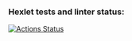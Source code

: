 ### Hexlet tests and linter status:
[![Actions Status](https://github.com/VictorGotsenko/java-project-99/actions/workflows/hexlet-check.yml/badge.svg)](https://github.com/VictorGotsenko/java-project-99/actions)